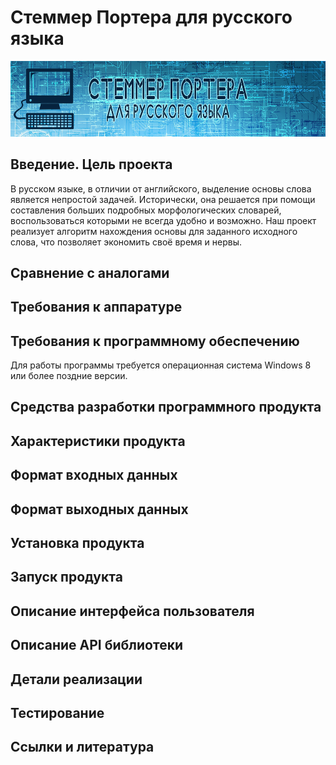 # Стеммер Портера для русского языка #


<!-- Banner Image -->
![Russian Stemming ](https://github.com/Degranon/Stemming-ru/blob/master/%D0%91%D0%90%D0%9D%D0%9D%D0%95%D0%A0%20%D0%94%D0%9B%D0%AF%20%D0%A1%D0%A2%D0%95%D0%9C%D0%9C%D0%95%D0%A0%D0%90%D1%80%D1%83%D1%81.png)

## Введение. Цель проекта ##

В русском языке, в отличии от английского, выделение основы слова является непростой задачей. Исторически, она решается при помощи составления больших подробных морфологических словарей, воспользоваться которыми не всегда удобно и возможно. Наш проект реализует алгоритм нахождения основы для заданного исходного слова, что позволяет экономить своё время и нервы.

## Сравнение с аналогами ##

## Требования к аппаратуре ##

## Требования к программному обеспечению ##

Для работы программы требуется операционная система Windows 8 или более поздние версии.

## Средства разработки программного продукта ##

## Характеристики продукта ##

## Формат входных данных ##

## Формат выходных данных ##

## Установка продукта ##

## Запуск продукта ##

## Описание интерфейса пользователя ##

## Описание API библиотеки ##

## Детали реализации ##

## Тестирование ##

## Ссылки и литература ##
